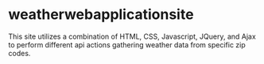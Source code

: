 # weatherwebapplicationsite
This site utilizes a combination of HTML, CSS, Javascript, JQuery, and Ajax to perform different api actions gathering weather data from specific
zip codes.
